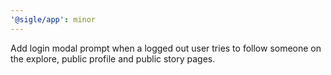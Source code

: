 ```yaml
---
'@sigle/app': minor
---
```


Add login modal prompt when a logged out user tries to follow someone on the explore, public profile and public story pages.
